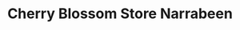 ---
title: "Cherry Blossom Store Narrabeen"
url: /narrabeen/cherry-blossom-store-narrabeen/
shop: boutique
---